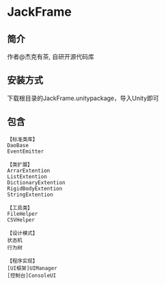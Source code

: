 # JackFrame
## 简介
作者@杰克有茶, 自研开源代码库  

## 安装方式
下载根目录的JackFrame.unitypackage，导入Unity即可  

## 包含
```
【标准类库】
DaoBase
EventEmitter

【类扩展】
ArrarExtention
ListExtention
DictionaryExtention
RigidBodyExtention
StringExtention

【工具类】
FileHelper
CSVHelper  

【设计模式】
状态机
行为树
 
【程序实现】
[UI框架]UIManager
[控制台]ConsoleUI
```